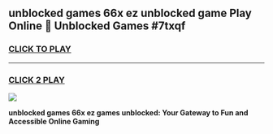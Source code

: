 
## unblocked games 66x ez unblocked game Play Online 👋 Unblocked Games #7txqf
<h3>
<a href="https://premium.freeplayer.one?title=unblocked_games_66x_ez&ref=21F">CLICK TO PLAY</a></h3>
<hr>

<h3>
<a href="https://premium.freeplayer.one?title=unblocked_games_66x_ez&ref=21F">CLICK 2 PLAY</a>
  
</h3>

<a href="https://premium.freeplayer.one?title=unblocked_games_66x_ez&ref=21F/"><img src="https://clearcache.store/games.png"></a>


**unblocked games 66x ez games unblocked: Your Gateway to Fun and Accessible Online Gaming**
